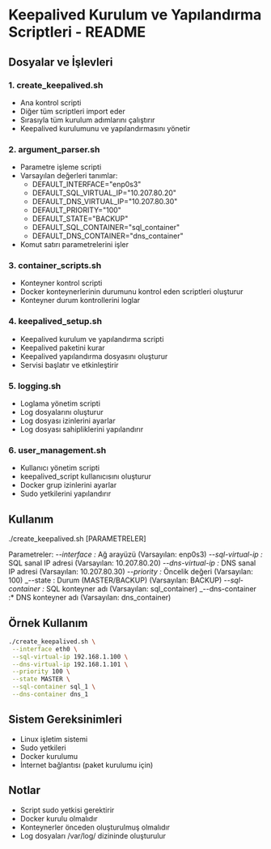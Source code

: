 # Keepalived Kurulum ve Yapılandırma Scriptleri - README

## Dosyalar ve İşlevleri

### 1. create_keepalived.sh

- Ana kontrol scripti
- Diğer tüm scriptleri import eder
- Sırasıyla tüm kurulum adımlarını çalıştırır
- Keepalived kurulumunu ve yapılandırmasını yönetir

### 2. argument_parser.sh

- Parametre işleme scripti
- Varsayılan değerleri tanımlar:
  - DEFAULT_INTERFACE="enp0s3"
  - DEFAULT_SQL_VIRTUAL_IP="10.207.80.20"
  - DEFAULT_DNS_VIRTUAL_IP="10.207.80.30"
  - DEFAULT_PRIORITY="100"
  - DEFAULT_STATE="BACKUP"
  - DEFAULT_SQL_CONTAINER="sql_container"
  - DEFAULT_DNS_CONTAINER="dns_container"
- Komut satırı parametrelerini işler

### 3. container_scripts.sh

- Konteyner kontrol scripti
- Docker konteynerlerinin durumunu kontrol eden scriptleri oluşturur
- Konteyner durum kontrollerini loglar

### 4. keepalived_setup.sh

- Keepalived kurulum ve yapılandırma scripti
- Keepalived paketini kurar
- Keepalived yapılandırma dosyasını oluşturur
- Servisi başlatır ve etkinleştirir

### 5. logging.sh

- Loglama yönetim scripti
- Log dosyalarını oluşturur
- Log dosyası izinlerini ayarlar
- Log dosyası sahipliklerini yapılandırır

### 6. user_management.sh

- Kullanıcı yönetim scripti
- keepalived_script kullanıcısını oluşturur
- Docker grup izinlerini ayarlar
- Sudo yetkilerini yapılandırır

## Kullanım

./create_keepalived.sh [PARAMETRELER]

Parametreler:
_--interface :_ Ağ arayüzü (Varsayılan: enp0s3)
_--sql-virtual-ip :_ SQL sanal IP adresi (Varsayılan: 10.207.80.20)
_--dns-virtual-ip :_ DNS sanal IP adresi (Varsayılan: 10.207.80.30)
_--priority :_ Öncelik değeri (Varsayılan: 100)
_--state : Durum (MASTER/BACKUP) (Varsayılan: BACKUP)
_--sql-container :_ SQL konteyner adı (Varsayılan: sql_container)
_--dns-container :\* DNS konteyner adı (Varsayılan: dns_container)

## Örnek Kullanım

```bash
./create_keepalived.sh \
 --interface eth0 \
 --sql-virtual-ip 192.168.1.100 \
 --dns-virtual-ip 192.168.1.101 \
 --priority 100 \
 --state MASTER \
 --sql-container sql_1 \
 --dns-container dns_1
```

## Sistem Gereksinimleri

- Linux işletim sistemi
- Sudo yetkileri
- Docker kurulumu
- İnternet bağlantısı (paket kurulumu için)

## Notlar

- Script sudo yetkisi gerektirir
- Docker kurulu olmalıdır
- Konteynerler önceden oluşturulmuş olmalıdır
- Log dosyaları /var/log/ dizininde oluşturulur
